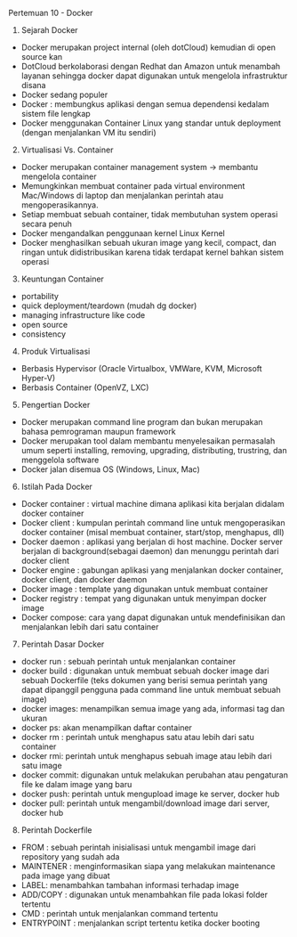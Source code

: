 Pertemuan 10 - Docker

1. Sejarah Docker
- Docker merupakan project internal (oleh dotCloud) kemudian di open source kan
- DotCloud berkolaborasi dengan Redhat dan Amazon untuk menambah layanan sehingga docker dapat digunakan untuk mengelola infrastruktur disana
- Docker sedang populer
- Docker : membungkus aplikasi dengan semua dependensi kedalam sistem file lengkap
- Docker menggunakan Container Linux yang standar untuk deployment (dengan menjalankan VM itu sendiri)

2. Virtualisasi Vs. Container
- Docker merupakan container management system -> membantu mengelola container
- Memungkinkan membuat container pada virtual environment Mac/Windows di laptop dan menjalankan perintah atau mengoperasikannya.
- Setiap membuat sebuah container, tidak membutuhan system operasi secara penuh
- Docker mengandalkan penggunaan kernel Linux Kernel
- Docker menghasilkan sebuah ukuran image yang kecil, compact, dan ringan untuk didistribusikan karena tidak terdapat kernel bahkan sistem operasi

3. Keuntungan Container
- portability
- quick deployment/teardown (mudah dg docker)
- managing infrastructure like code 
- open source
- consistency

4. Produk Virtualisasi
- Berbasis Hypervisor (Oracle Virtualbox, VMWare, KVM, Microsoft Hyper-V)
- Berbasis Container (OpenVZ, LXC)

5. Pengertian Docker 
- Docker merupakan command line program dan bukan merupakan bahasa pemrograman maupun framework
- Docker merupakan tool dalam membantu menyelesaikan permasalah umum seperti installing, removing, upgrading, distributing, trustring, dan menggelola software
- Docker jalan disemua OS (Windows, Linux, Mac)

6. Istilah Pada Docker
- Docker container : virtual machine dimana aplikasi kita berjalan didalam docker container
- Docker client : kumpulan perintah command line untuk mengoperasikan docker container (misal membuat container, start/stop, menghapus, dll)
- Docker daemon : aplikasi yang berjalan di host machine. Docker server berjalan di background(sebagai daemon) dan menunggu perintah dari docker client
- Docker engine : gabungan aplikasi yang menjalankan docker container, docker client, dan docker daemon
- Docker image : template yang digunakan untuk membuat container
- Docker registry : tempat yang digunakan untuk menyimpan docker image
- Docker compose: cara yang dapat digunakan untuk mendefinisikan dan menjalankan lebih dari satu container

7. Perintah Dasar Docker
- docker run : sebuah perintah untuk menjalankan container
- docker build : digunakan untuk membuat sebuah docker image dari sebuah 
Dockerfile (teks dokumen yang berisi semua perintah yang dapat 
dipanggil pengguna pada command line untuk membuat sebuah image)
- docker images: menampilkan semua image yang ada, informasi tag dan ukuran
- docker ps: akan menampilkan daftar container
- docker rm : perintah untuk menghapus satu atau lebih dari satu container
- docker rmi: perintah untuk menghapus sebuah image atau lebih dari satu image
- docker commit: digunakan untuk melakukan perubahan atau pengaturan file ke dalam image yang baru
- docker push: perintah untuk mengupload image ke server, docker hub
- docker pull: perintah untuk mengambil/download image dari server, docker hub

8. Perintah Dockerfile
- FROM : sebuah perintah inisialisasi untuk mengambil image dari repository yang sudah ada
- MAINTENER : menginformasikan siapa yang melakukan maintenance pada image yang dibuat
- LABEL: menambahkan tambahan informasi terhadap image
- ADD/COPY : digunakan untuk menambahkan file pada lokasi folder tertentu
- CMD : perintah untuk menjalankan command tertentu
- ENTRYPOINT : menjalankan script tertentu ketika docker booting